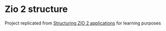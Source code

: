 # Zio 2 structure
Project replicated from [Structuring ZIO 2 applications](https://softwaremill.com/structuring-zio-2-applications/) for learning purposes